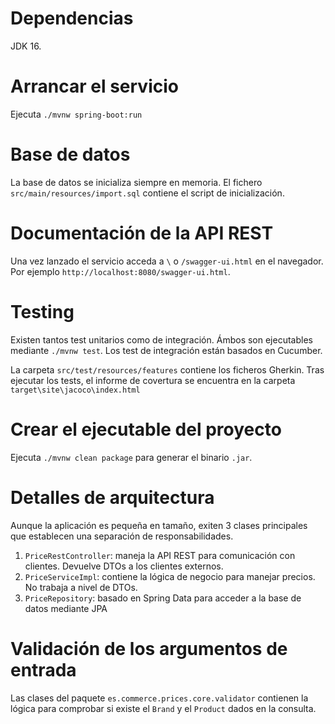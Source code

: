 # Dependencias
JDK 16.

# Arrancar el servicio

Ejecuta `./mvnw spring-boot:run`

# Base de datos

La base de datos se inicializa siempre en memoria. El fichero `src/main/resources/import.sql` contiene el script de inicialización.

# Documentación de la API REST

Una vez lanzado el servicio acceda a `\` o `/swagger-ui.html` en el navegador. Por ejemplo `http://localhost:8080/swagger-ui.html`.

# Testing
Existen tantos test unitarios como de integración. Ámbos son ejecutables mediante `./mvnw test`.
Los test de integración están basados en Cucumber. 

La carpeta `src/test/resources/features` contiene los ficheros Gherkin.
Tras ejecutar los tests, el informe de covertura se encuentra en la carpeta `target\site\jacoco\index.html` 

# Crear el ejecutable del proyecto

Ejecuta `./mvnw clean package` para generar el binario `.jar`.

# Detalles de arquitectura
Aunque la aplicación es pequeña en tamaño, exiten 3 clases principales que establecen una separación de responsabilidades.
1. `PriceRestController`: maneja la API REST para comunicación con clientes. Devuelve DTOs a los clientes externos.
1. `PriceServiceImpl`: contiene la lógica de negocio para manejar precios. No trabaja a nivel de DTOs.
1. `PriceRepository`: basado en Spring Data para acceder a la base de datos mediante JPA

# Validación de los argumentos de entrada
Las clases del paquete `es.commerce.prices.core.validator` contienen la lógica para comprobar si existe el `Brand` y el `Product` dados en la consulta.
